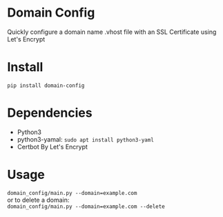 # Domain Config
Quickly configure a domain name .vhost file with an SSL Certificate using Let's Encrypt

# Install
`pip install domain-config`

# Dependencies 
* Python3
* python3-yamal: `sudo apt install python3-yaml`
* Certbot By Let's Encrypt

# Usage
`domain_config/main.py --domain=example.com`<br>
or to delete a domain:<br>
`domain_config/main.py --domain=example.com --delete`
